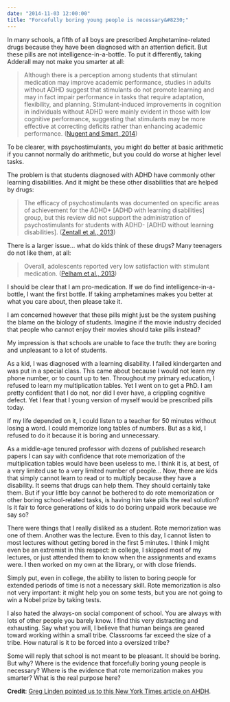 ```yaml
---
date: "2014-11-03 12:00:00"
title: "Forcefully boring young people is necessary&#8230;"
---
```




In many schools, a fifth of all boys are prescribed Amphetamine-related drugs because they have been diagnosed with an attention deficit. But these pills are not intelligence-in-a-bottle. To put it differently, taking Adderall may not make you smarter at all:

>  Although there is a perception among students that stimulant medication may improve academic performance, studies in adults without ADHD suggest that stimulants do not promote learning and may in fact impair performance in tasks that require adaptation, flexibility, and planning. Stimulant-induced improvements in cognition in individuals without ADHD were mainly evident in those with low cognitive performance, suggesting that stimulants may be more effective at correcting deficits rather than enhancing academic performance. ([Nugent and Smart, 2014](http://www.ncbi.nlm.nih.gov/pmc/articles/PMC4186490/))



To be clearer, with psychostimulants, you might do better at basic arithmetic if you cannot normally do arithmetic, but you could do worse at higher level tasks.

The problem is that students diagnosed with ADHD have commonly other learning disabilities. And it might be these other disabilities that are helped by drugs:

> The efficacy of psychostimulants was documented on specific areas of achievement for the ADHD+ [ADHD with learning disabilities] group, but this review did not support the administration of psychostimulants for students with ADHD- [ADHD without learning disabilities]. ([Zentall et al., 2013](http://jad.sagepub.com/content/17/4/308.short))



There is a larger issue&hellip; what do kids think of these drugs? Many teenagers do not like them, at all:

> Overall, adolescents reported very low satisfaction with stimulant medication. ([Pelham et al., 2013](http://jad.sagepub.com/content/early/2013/03/04/1087054712474688.abstract))



I should be clear that I am pro-medication. If we do find intelligence-in-a-bottle, I want the first bottle. If taking amphetamines makes you better at what you care about, then please take it.

I am concerned however that these pills might just be the system pushing the blame on the biology of students. Imagine if the movie industry decided that people who cannot enjoy their movies should take pills instead?

My impression is that schools are unable to face the truth: they are boring and unpleasant to a lot of students.

As a kid, I was diagnosed with a learning disability. I failed kindergarten and was put in a special class. This came about because I would not learn my phone number, or to count up to ten. Throughout my primary education, I refused to learn my multiplication tables. Yet I went on to get a PhD. I am pretty confident that I do not, nor did I ever have, a crippling cognitive defect. Yet I fear that I young version of myself would be prescribed pills today.

If my life depended on it, I could listen to a teacher for 50 minutes without losing a word. I could memorize long tables of numbers. But as a kid, I refused to do it because it is boring and unnecessary.

As a middle-age tenured professor with dozens of published research papers I can say with confidence that rote memorization of the multiplication tables would have been useless to me. I think it is, at best, of a very limited use to a very limited number of people&hellip;
Now, there are kids that simply cannot learn to read or to multiply because they have a disability. It seems that drugs can help them. They should certainly take them. But if your little boy cannot be bothered to do rote memorization or other boring school-related tasks, is having him take pills the real solution? Is it fair to force generations of kids to do boring unpaid work because we say so?

There were things that I really disliked as a student. Rote memorization was one of them. Another was the lecture. Even to this day, I cannot listen to most lectures without getting bored in the first 5 minutes. I think I might even be an extremist in this respect: in college, I skipped most of my lectures, or just attended them to know when the assignments and exams were. I then worked on my own at the library, or with close friends.

Simply put, even in college, the ability to listen to boring people for extended periods of time is not a necessary skill. Rote memorization is also not very important: it might help you on some tests, but you are not going to win a Nobel prize by taking tests.

I also hated the always-on social component of school. You are always with lots of other people you barely know. I find this very distracting and exhausting. Say what you will, I believe that human beings are geared toward working within a small tribe. Classrooms far exceed the size of a tribe. How natural is it to be forced into a oversized tribe?

Some will reply that school is not meant to be pleasant. It should be boring. But why? Where is the evidence that forcefully boring young people is necessary? Where is the evidence that rote memorization makes you smarter? What is the real purpose here?

__Credit__: [Greg Linden pointed us to this New York Times article on AHDH](http://www.nytimes.com/2014/11/02/opinion/sunday/a-natural-fix-for-adhd.html?_r=4).

